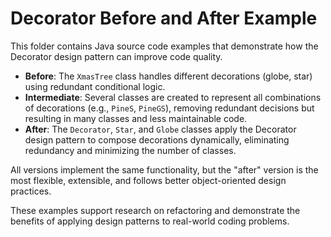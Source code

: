 # Decorator Before and After Example

This folder contains Java source code examples that demonstrate how the Decorator design pattern can improve code quality.

- **Before**: The `XmasTree` class handles different decorations (globe, star) using redundant conditional logic.
- **Intermediate**: Several classes are created to represent all combinations of decorations (e.g., `PineS`, `PineGS`), removing redundant decisions but resulting in many classes and less maintainable code.
- **After**: The `Decorator`, `Star`, and `Globe` classes apply the Decorator design pattern to compose decorations dynamically, eliminating redundancy and minimizing the number of classes.

All versions implement the same functionality, but the "after" version is the most flexible, extensible, and follows better object-oriented design practices.

These examples support research on refactoring and demonstrate the benefits of applying design patterns to real-world coding problems.

